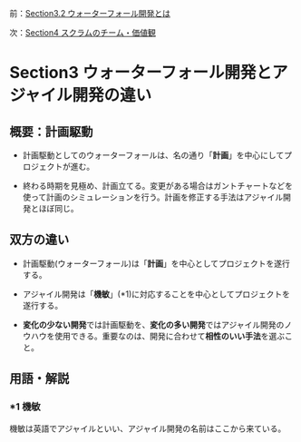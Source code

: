 前：[Section3.2 ウォーターフォール開発とは](https://github.com/koyama86/Agile_Chapter1.2/blob/main/Section3.1)
   
次：[Section4 スクラムのチーム・価値観](https://github.com/koyama86/Agile_Chapter1.2/blob/main/Section4)

# Section3 ウォーターフォール開発とアジャイル開発の違い
## 概要：計画駆動
- 計画駆動としてのウォーターフォールは、名の通り「**計画**」を中心にしてプロジェクトが進む。
   
- 終わる時期を見極め、計画立てる。変更がある場合はガントチャートなどを使って計画のシミュレーションを行う。計画を修正する手法はアジャイル開発とほぼ同じ。

## 双方の違い
- 計画駆動(ウォーターフォール)は「**計画**」を中心としてプロジェクトを遂行する。
  
- アジャイル開発は「**機敏**」(*1)に対応することを中心としてプロジェクトを遂行する。

- **変化の少ない開発**では計画駆動を、**変化の多い開発**ではアジャイル開発のノウハウを使用できる。重要なのは、開発に合わせて**相性のいい手法**を選ぶこと。

## 用語・解説
### *1 機敏
機敏は英語でアジャイルといい、アジャイル開発の名前はここから来ている。